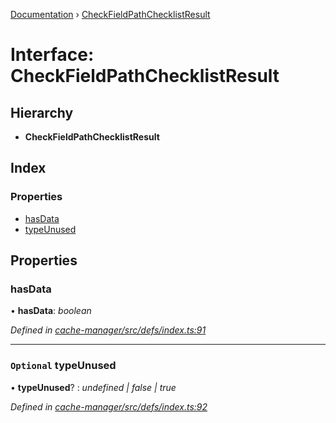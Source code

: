 [Documentation](../README.md) › [CheckFieldPathChecklistResult](checkfieldpathchecklistresult.md)

# Interface: CheckFieldPathChecklistResult

## Hierarchy

* **CheckFieldPathChecklistResult**

## Index

### Properties

* [hasData](checkfieldpathchecklistresult.md#hasdata)
* [typeUnused](checkfieldpathchecklistresult.md#optional-typeunused)

## Properties

###  hasData

• **hasData**: *boolean*

*Defined in [cache-manager/src/defs/index.ts:91](https://github.com/badbatch/graphql-box/blob/d6cf575/packages/cache-manager/src/defs/index.ts#L91)*

___

### `Optional` typeUnused

• **typeUnused**? : *undefined | false | true*

*Defined in [cache-manager/src/defs/index.ts:92](https://github.com/badbatch/graphql-box/blob/d6cf575/packages/cache-manager/src/defs/index.ts#L92)*
